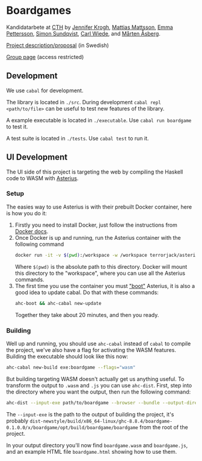# Boardgames

Kandidatarbete at [CTH](https://www.chalmers.se/) by [Jennifer Krogh](https://github.com/jenniferkrogh),
[Mattias Mattsson](https://github.com/matmat), [Emma Pettersson](https://github.com/emmouto),
[Simon Sundqvist](https://github.com/Zinfour), [Carl Wiede](https://github.com/carlwiede),
and [Mårten Åsberg](https://github.com/89netraM).

[Project description/proposal](https://www.chalmers.se/SiteCollectionDocuments/CSE/Kandidatprojekt2021/Datx02-21-06_Spr%C3%A5k_br%C3%A4dspel.pdf)
(in Swedish)

[Group page](https://chalmers.instructure.com/groups/69903/wiki)
(access restricted)

## Development

We use `cabal` for development.

The library is located in `./src`. During development
`cabal repl <path/to/file>` can be useful to test new features of the library.

A example executable is located in `./executable`. Use `cabal run boardgame` to
test it.

A test suite is located in `./tests`. Use `cabal test` to run it.

## UI Development

The UI side of this project is targeting the web by compiling the Haskell code
to WASM with [Asterius](https://github.com/tweag/asterius/).

### Setup

The easies way to use Asterius is with their prebuilt Docker container, here is
how you do it:

1. Firstly you need to install Docker, just follow the instructions from
   [Docker docs](https://docs.docker.com/get-docker/).
2. Once Docker is up and running, run the Asterius container with the following
   command
   ```sh
   docker run -it -v $(pwd):/workspace -w /workspace terrorjack/asterius
   ```
   Where `$(pwd)` is the absolute path to this directory. Docker will mount this
   directory to the "workspace", where you can use all the Asterius commands.
3. The first time you use the container you must ["boot"](https://asterius.netlify.app/architecture.html#about-booting)
   Asterius, it is also a good idea to update cabal. Do that with these
   commands:
   ```sh
   ahc-boot && ahc-cabal new-update
   ```
   Together they take about 20 minutes, and then you ready.

### Building

Well up and running, you should use `ahc-cabal` instead of `cabal` to compile
the project, we've also have a flag for activating the WASM features.
Building the executable should look like this now:
```sh
ahc-cabal new-build exe:boardgame --flags="wasm"
```

But building targeting WASM doesn't actually get us anything useful. To
transform the output to `.wasm` and `.js` you can use `ahc-dist`. First, step
into the directory where you want the output, then run the following command:
```sh
ahc-dist --input-exe path/to/boardgame --browser --bundle --output-directory .
```
The `--input-exe` is the path to the output of building the project, it's
probably `dist-newstyle/build/x86_64-linux/ghc-8.8.4/boardgame-0.1.0.0/x/boardgame/opt/build/boardgame/boardgame`
from the root of the project.

In your output directory you'll now find `boardgame.wasm` and `boardgame.js`,
and an example HTML file `boardgame.html` showing how to use them.
